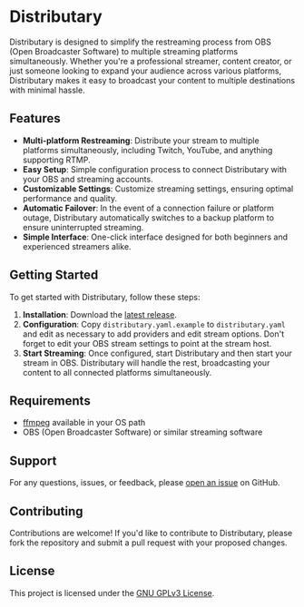 # Distributary

Distributary is designed to simplify the restreaming process from OBS (Open Broadcaster Software) to multiple streaming platforms simultaneously. Whether you're a professional streamer, content creator, or just someone looking to expand your audience across various platforms, Distributary makes it easy to broadcast your content to multiple destinations with minimal hassle.

## Features

- **Multi-platform Restreaming**: Distribute your stream to multiple platforms simultaneously, including Twitch, YouTube, and anything supporting RTMP.
- **Easy Setup**: Simple configuration process to connect Distributary with your OBS and streaming accounts.
- **Customizable Settings**: Customize streaming settings, ensuring optimal performance and quality.
- **Automatic Failover**: In the event of a connection failure or platform outage, Distributary automatically switches to a backup platform to ensure uninterrupted streaming.
- **Simple Interface**: One-click interface designed for both beginners and experienced streamers alike.

## Getting Started

To get started with Distributary, follow these steps:

1. **Installation**: Download the [latest release](https://github.com/ahokinson/distributary/releases/tag/latest).
2. **Configuration**: Copy `distributary.yaml.example` to `distributary.yaml` and edit as necessary to add providers and edit stream options. Don't forget to edit your OBS stream settings to point at the stream host.
3. **Start Streaming**: Once configured, start Distributary and then start your stream in OBS. Distributary will handle the rest, broadcasting your content to all connected platforms simultaneously.

## Requirements

- [ffmpeg](https://ffmpeg.org/download.html) available in your OS path
- OBS (Open Broadcaster Software) or similar streaming software

## Support

For any questions, issues, or feedback, please [open an issue](https://github.com/ahokinson/distributary/issues) on GitHub.

## Contributing

Contributions are welcome! If you'd like to contribute to Distributary, please fork the repository and submit a pull request with your proposed changes.

## License

This project is licensed under the [GNU GPLv3 License](https://github.com/ahokinson/distributary/blob/main/LICENSE.md).
